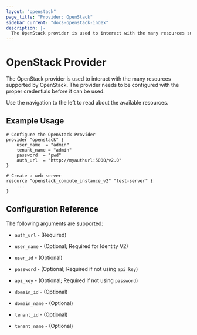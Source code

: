 ```yaml
---
layout: "openstack"
page_title: "Provider: OpenStack"
sidebar_current: "docs-openstack-index"
description: |-
  The OpenStack provider is used to interact with the many resources supported by OpenStack. The provider needs to be configured with the proper credentials before it can be used.
---
```


# OpenStack Provider

The OpenStack provider is used to interact with the
many resources supported by OpenStack. The provider needs to be configured
with the proper credentials before it can be used.

Use the navigation to the left to read about the available resources.

## Example Usage

```
# Configure the OpenStack Provider
provider "openstack" {
    user_name  = "admin"
    tenant_name = "admin"
    password  = "pwd"
    auth_url  = "http://myauthurl:5000/v2.0"
}

# Create a web server
resource "openstack_compute_instance_v2" "test-server" {
    ...
}
```

## Configuration Reference

The following arguments are supported:

* `auth_url` - (Required)

* `user_name` - (Optional; Required for Identity V2)

* `user_id` - (Optional)

* `password` - (Optional; Required if not using `api_key`)

* `api_key` - (Optional; Required if not using `password`)

* `domain_id` - (Optional)

* `domain_name` - (Optional)

* `tenant_id` - (Optional)

* `tenant_name` - (Optional)
